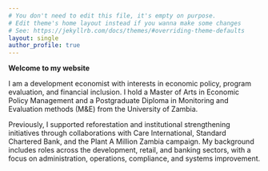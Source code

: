 ```yaml
---
# You don't need to edit this file, it's empty on purpose.
# Edit theme's home layout instead if you wanna make some changes
# See: https://jekyllrb.com/docs/themes/#overriding-theme-defaults
layout: single
author_profile: true
---
```


**Welcome to my website**

I am a development economist with interests in economic policy, program evaluation, and financial inclusion. I hold a Master of Arts in Economic Policy Management and a Postgraduate Diploma in Monitoring and Evaluation methods (M&E) from the University of Zambia.

Previously, I supported reforestation and institutional strengthening initiatives through collaborations with Care International, Standard Chartered Bank, and the Plant A Million Zambia campaign. My background includes roles across the development, retail, and banking sectors, with a focus on administration, operations, compliance, and systems improvement.
